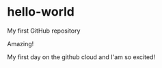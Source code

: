 
# hello-world
My first GitHub repository

Amazing!

My first day on the github cloud and I'am so excited!

